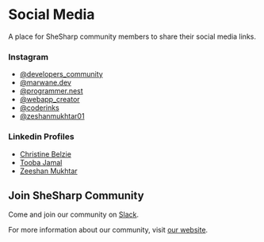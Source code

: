 # Social Media

A place for SheSharp community members to share their social media links.

### Instagram

- [@developers_community](https://www.instagram.com/developers_community_._/)
- [@marwane.dev](https://www.instagram.com/marwane.dev/)
- [@programmer.nest](https://www.instagram.com/programmer.nest/)
- [@webapp_creator](https://www.instagram.com/webapp_creator/)
- [@coderinks](https://instagram.com/coderinks?igshid=OGQ5ZDc2ODk2ZA==)
- [@zeshanmukhtar01](https://www.instagram.com/zeshanmukhtar01/)

### Linkedin Profiles

- [Christine Belzie](https://www.linkedin.com/in/christinebelzie)
- [Tooba Jamal](https://www.linkedin.com/in/tooba-jamal)
- [Zeeshan Mukhtar](https://www.linkedin.com/in/zeeshanmukhtar1/)

## Join SheSharp Community

Come and join our community on [Slack](https://shesharp.co/slack).

For more information about our community, visit [our website](https://www.shesharp.co/new-in-tech-scholarship).
